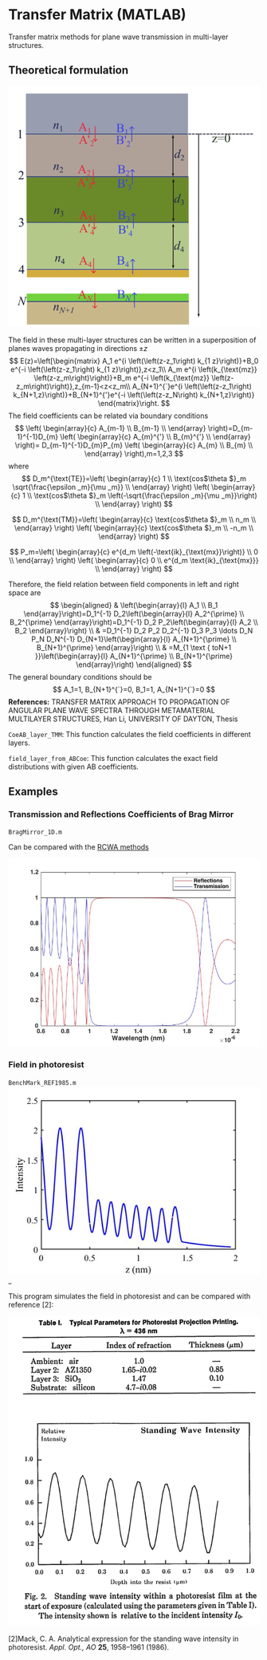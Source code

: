 # Transfer Matrix (MATLAB)
Transfer matrix methods for plane wave transmission in multi-layer structures.



## Theoretical formulation

![image-20221222101405426](README.assets/image-20221222101405426.png)

The field in these multi-layer structures can be written in a superposition of planes waves propagating in directions $\pm z$
$$
E(z)=\left[\begin{matrix}
A_1 e^{i \left(\left(z-z_1\right) k_{1 z}\right)}+B_0 e^{-i \left(\left(z-z_1\right) k_{1 z}\right)},z<z_1\\
A_m e^{i \left(k_{\text{mz}} \left(z-z_m\right)\right)}+B_m e^{-i \left(k_{\text{mz}} \left(z-z_m\right)\right)},z_{m-1}<z<z_m\\
A_{N+1}^{`}e^{i \left(\left(z-z_1\right) k_{N+1,z}\right)}+B_{N+1}^{'}e^{-i \left(\left(z-z_N\right) k_{N+1,z}\right)}
\end{matrix}\right.
$$
The field coefficients can be related via boundary conditions
$$
\left(
\begin{array}{c}
 A_{m-1} \\
 B_{m-1} \\
\end{array}
\right)=D_{m-1}^{-1}D_{m}
\left(
\begin{array}{c}
 A_{m}^{'} \\
 B_{m}^{'} \\
\end{array}
\right)=
D_{m-1}^{-1}D_{m}P_{m}
\left(
\begin{array}{c}
 A_{m} \\
 B_{m} \\
\end{array}
\right),m=1,2,3
$$
 where
$$
D_m^{\text{TE}}=\left(
\begin{array}{c}
 1 \\
 \text{cos$\theta $}_m \sqrt{\frac{\epsilon _m}{\mu _m}} \\
\end{array}
\right) \left(
\begin{array}{c}
 1 \\
 \text{cos$\theta $}_m \left(-\sqrt{\frac{\epsilon _m}{\mu _m}}\right) \\
\end{array}
\right)
$$

$$
D_m^{\text{TM}}=\left(
\begin{array}{c}
 \text{cos$\theta $}_m \\
 n_m \\
\end{array}
\right) \left(
\begin{array}{c}
 \text{cos$\theta $}_m \\
 -n_m \\
\end{array}
\right)
$$

$$
P_m=\left(
\begin{array}{c}
 e^{d_m \left(-\text{ik}_{\text{mx}}\right)} \\
 0 \\
\end{array}
\right) \left(
\begin{array}{c}
 0 \\
 e^{d_m \text{ik}_{\text{mx}}} \\
\end{array}
\right)
$$

Therefore, the field relation between field components in left and right space are
$$
\begin{aligned}
& \left(\begin{array}{l}
A_1 \\
B_1
\end{array}\right)=D_1^{-1} D_2\left(\begin{array}{l}
A_2^{\prime} \\
B_2^{\prime}
\end{array}\right)=D_1^{-1} D_2 P_2\left(\begin{array}{l}
A_2 \\
B_2
\end{array}\right) \\
& =D_1^{-1} D_2 P_2 D_2^{-1} D_3 P_3 \ldots D_N P_N D_N^{-1} D_{N+1}\left(\begin{array}{l}
A_{N+1}^{\prime} \\
B_{N+1}^{\prime}
\end{array}\right) \\
& =M_{1 \text { toN+1 }}\left(\begin{array}{l}
A_{N+1}^{\prime} \\
B_{N+1}^{\prime}
\end{array}\right)
\end{aligned}
$$
The general boundary conditions should be
$$
A_1=1, B_{N+1}^{`}=0,
B_1=1, A_{N+1}^{`}=0
$$
**References:** TRANSFER MATRIX APPROACH TO PROPAGATION OF ANGULAR PLANE WAVE SPECTRA THROUGH METAMATERIAL MULTILAYER STRUCTURES, Han Li, UNIVERSITY OF DAYTON, Thesis

`CoeAB_layer_TMM`: This function calculates the field coefficients in different layers.

`field_layer_from_ABCoe`: This function calculates the exact field distributions with given AB coefficients.



## Examples

### Transmission and Reflections Coefficients of Brag Mirror

`BragMirror_1D.m`

Can be compared with the [RCWA methods](https://github.com/knifelees3/RCWA-MATLAB)

![](BenchMark_BragMirror.jpg)

### Field in photoresist

`BenchMark_REF1985.m`![](BenchMark_Mack1985.jpg)_

This program simulates the field in photoresist and can be compared with reference [2]:

![](Mack1985.png)

[2]Mack, C. A. Analytical expression for the standing wave intensity in photoresist. *Appl. Opt., AO* **25**, 1958–1961 (1986).
